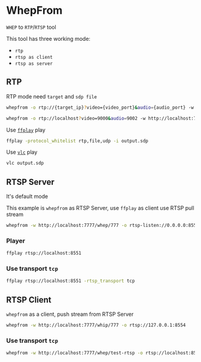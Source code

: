 # WhepFrom

`WHEP` to `RTP`/`RTSP` tool

This tool has three working mode:
- `rtp`
- `rtsp as client`
- `rtsp as server`

## RTP

RTP mode need `target` and `sdp file`

```bash
whepfrom -o rtp://{target_ip}?video={video_port}&audio={audio_port} -w http://localhost:7777/whep/777 --sdp-file output.sdp
```

```bash
whepfrom -o rtp://localhost?video=9000&audio=9002 -w http://localhost:7777/whep/777 --sdp-file output.sdp
```

Use [`ffplay`](/guide/ffmpeg) play

```bash
ffplay -protocol_whitelist rtp,file,udp -i output.sdp
```

Use [`vlc`](/guide/vlc) play

```bash
vlc output.sdp
```

## RTSP Server

It's default mode

This example is `whepfrom` as RTSP Server, use `ffplay` as client use RTSP pull stream

```bash
whepfrom -w http://localhost:7777/whep/777 -o rtsp-listen://0.0.0.0:8551
```

### Player

```bash
ffplay rtsp://localhost:8551
```

### Use transport `tcp`

```bash
ffplay rtsp://localhost:8551 -rtsp_transport tcp
```

## RTSP Client

`whepfrom` as a client, push stream from RTSP Server

```bash
whepfrom -w http://localhost:7777/whip/777 -o rtsp://127.0.0.1:8554
```

### Use transport `tcp`

```bash
whepfrom -w http://localhost:7777/whep/test-rtsp -o rtsp://localhost:8554/test-rtsp?transport=tcp
```

